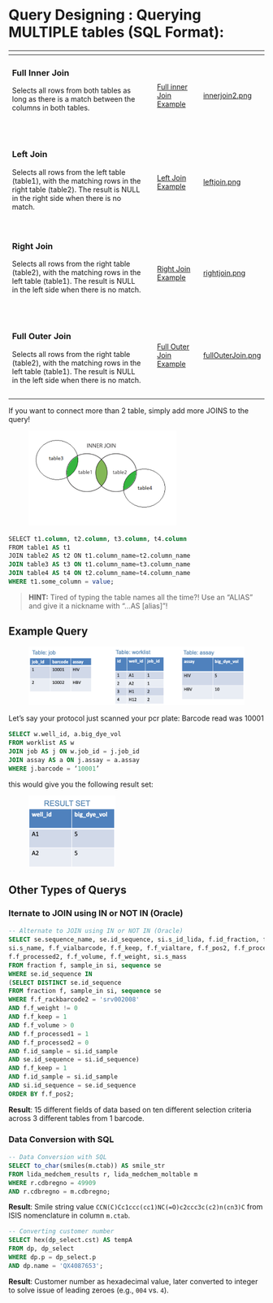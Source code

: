 # Query Designing : Querying MULTIPLE tables (SQL Format):

<table data-view="cards"><thead><tr><th></th><th></th><th></th><th data-hidden data-card-cover data-type="files"></th></tr></thead><tbody><tr><td><h3>Full Inner Join</h3><p>Selects all rows from both tables as long as there is a match between the columns in both tables.</p><p></p><p></p><p><br></p></td><td></td><td><a data-footnote-ref href="#user-content-fn-1">Full inner Join Example</a></td><td><a href="../../../.gitbook/assets/innerjoin2.png">innerjoin2.png</a></td></tr><tr><td><h3>Left Join</h3><p>Selects all rows from the left table (table1), with the matching rows in the right table (table2). The result is NULL in the right side when there is no match. <br><br></p></td><td></td><td><a data-footnote-ref href="#user-content-fn-2">Left Join Example</a></td><td><a href="../../../.gitbook/assets/leftjoin.png">leftjoin.png</a></td></tr><tr><td><h3>Right Join</h3><p>Selects all rows from the right table (table2), with the matching rows in the left table (table1). The result is NULL in the left side when there is no match.</p><p><br></p></td><td></td><td><a data-footnote-ref href="#user-content-fn-3">Right Join Example</a></td><td><a href="../../../.gitbook/assets/rightjoin.png">rightjoin.png</a></td></tr><tr><td><h3>Full Outer Join</h3><p>Selects all rows from the right table (table2), with the matching rows in the left table (table1). The result is NULL in the left side when there is no match.</p></td><td></td><td><p></p><p></p><p><a data-footnote-ref href="#user-content-fn-4">Full Outer Join Example</a></p></td><td><a href="../../../.gitbook/assets/fullOuterJoin.png">fullOuterJoin.png</a></td></tr><tr><td></td><td></td><td></td><td></td></tr><tr><td></td><td></td><td></td><td></td></tr></tbody></table>

If you want to connect more than 2 table, simply add more JOINS to the query!

<figure><img src="../../../.gitbook/assets/image (23) (1) (1) (1) (1) (1) (1) (1) (1) (1) (1) (1) (1) (1).png" alt="" width="290"><figcaption></figcaption></figure>



```sql
SELECT t1.column, t2.column, t3.column, t4.column
FROM table1 AS t1
JOIN table2 AS t2 ON t1.column_name=t2.column_name
JOIN table3 AS t3 ON t1.column_name=t3.column_name
JOIN table4 AS t4 ON t2.column_name=t4.column_name
WHERE t1.some_column = value;
```

> **HINT:** Tired of typing the table names all the time?! Use an “ALIAS” and give it a nickname with “…AS \[alias]”!

## Example Query

<figure><img src="../../../.gitbook/assets/image (24) (1) (1) (1) (1) (1) (1) (1) (1) (1) (1) (1) (1) (1).png" alt=""><figcaption></figcaption></figure>

Let’s say your protocol just scanned your pcr plate: Barcode read was 10001

```sql
SELECT w.well_id, a.big_dye_vol
FROM worklist AS w
JOIN job AS j ON w.job_id = j.job_id
JOIN assay AS a ON j.assay = a.assay
WHERE j.barcode = ‘10001’
```

this would give you the following result set:&#x20;

<figure><img src="../../../.gitbook/assets/image (25) (1) (1) (1) (1) (1) (1) (1) (1) (1) (1) (1) (1) (1).png" alt="" width="170"><figcaption></figcaption></figure>

## Other Types of Querys

### lternate to JOIN using IN or NOT IN (Oracle)

```sql
-- Alternate to JOIN using IN or NOT IN (Oracle)
SELECT se.sequence_name, se.id_sequence, si.s_id_lida, f.id_fraction, f.id_sample, 
si.s_name, f.f_vialbarcode, f.f_keep, f.f_vialtare, f.f_pos2, f.f_processed1, 
f.f_processed2, f.f_volume, f.f_weight, si.s_mass 
FROM fraction f, sample_in si, sequence se 
WHERE se.id_sequence IN 
(SELECT DISTINCT se.id_sequence 
FROM fraction f, sample_in si, sequence se 
WHERE f.f_rackbarcode2 = 'srv002008' 
AND f.f_weight != 0 
AND f.f_keep = 1 
AND f.f_volume > 0 
AND f.f_processed1 = 1 
AND f.f_processed2 = 0 
AND f.id_sample = si.id_sample 
AND se.id_sequence = si.id_sequence)
AND f.f_keep = 1 
AND f.id_sample = si.id_sample 
AND si.id_sequence = se.id_sequence 
ORDER BY f.f_pos2;
```

**Result**: 15 different fields of data based on ten different selection criteria across 3 different tables from 1 barcode.



### Data Conversion with SQL

```sql
-- Data Conversion with SQL
SELECT to_char(smiles(m.ctab)) AS smile_str 
FROM lida_medchem_results r, lida_medchem_moltable m 
WHERE r.cdbregno = 49909 
AND r.cdbregno = m.cdbregno;
```

**Result**: Smile string value `CCN(C)Cc1ccc(cc1)NC(=O)c2ccc3c(c2)n(cn3)C` from ISIS nomenclature in column `m.ctab`.

```sql
-- Converting customer number
SELECT hex(dp_select.cst) AS tempA 
FROM dp, dp_select 
WHERE dp.p = dp_select.p 
AND dp.name = 'QX4087653';
```

**Result**: Customer number as hexadecimal value, later converted to integer to solve issue of leading zeroes (e.g., `004` vs. `4`).

[^1]: ```sql
    SELECT table1.column1, table2.column2
    FROM table1
    JOIN table2
    ON table1.column_name = table2.column_name;
    ```

    Note: You begin using `<table>.<column>`.

[^2]: ```sql
    SELECT table1.column1, table2.column2
    FROM table1
    LEFT JOIN table2
    ON table1.column_name=table2.column_name;
    ```

[^3]: ```sql
    SELECT table1.column1, table2.column2
    FROM table1
    RIGHT JOIN table2
    ON table1.column_name=table2.column_name;
    ```

[^4]: ```sql
    SELECT table1.column1, table2.column2
    FROM table1
    FULL OUTER JOIN table2
    ON table1.column_name=table2.column_name;
    ```
